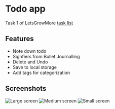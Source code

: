 # Todo app

Task 1 of LetsGrowMore [task list](https://www.canva.com/design/DAEhLWUJEDM/qVR2Ig97ZNDlBM7nYjfaBw/view?utm_content=DAEhLWUJEDM&utm_campaign=designshare&utm_medium=link&utm_source=viewer#14)

## Features
- Note down todo
- Signfiers from Bullet Journalling
- Delete and Undo
- Save to local storage
- Add tags for categorization

## Screenshots
![Large screen](https://github.com/kushaagr/lgmvip-web-task-1/assets/68564934/90b2e3b3-f24e-4ce8-86c6-e4a628b31c88)
![Medium screen](https://github.com/kushaagr/lgmvip-web-task-1/assets/68564934/f8496ac8-6063-4b7c-83c0-647e11fccc52)
![Small screen](https://github.com/kushaagr/lgmvip-web-task-1/assets/68564934/d3564e36-7a0c-4833-b24d-0d22402e86ea)
